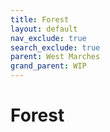 ```yaml
---
title: Forest
layout: default
nav_exclude: true
search_exclude: true
parent: West Marches
grand_parent: WIP
---
```


# Forest

